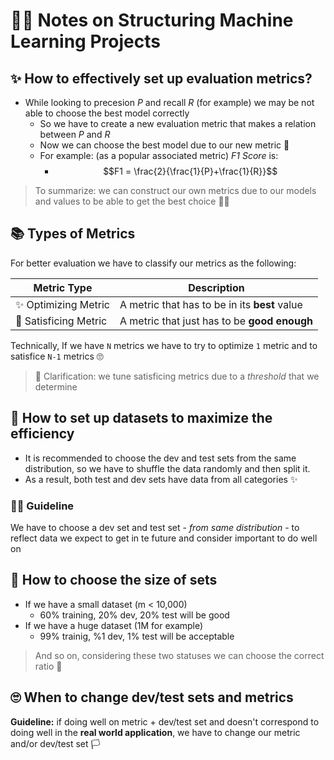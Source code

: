# 👩‍🔧 Notes on Structuring Machine Learning Projects

## ✨ How to effectively set up evaluation metrics?
* While looking to precesion _P_ and recall _R_ (for example) we may be not able to choose the best model correctly
  * So we have to create a new evaluation metric that makes a relation between _P_ and _R_
  * Now we can choose the best model due to our new metric 🐣
  * For example: (as a popular associated metric) _F1 Score_ is:
    * $$F1 = \frac{2}{\frac{1}{P}+\frac{1}{R}}$$

> To summarize: we can construct our own metrics due to our models and values to be able to get the best choice 👩‍🏫

## 📚 Types of Metrics

For better evaluation we have to classify our metrics as the following:


| Metric Type            | Description                                    |
| ---------------------- | ---------------------------------------------- |
| ✨ Optimizing Metric  |  A metric that has to be in its **best** value |
| 🤗 Satisficing Metric |  A metric that just has to be **good enough**  |

Technically, If we have `N` metrics we have to try to optimize `1` metric and to satisfice  `N-1` metrics 🙄

> 🙌 Clarification: we tune satisficing metrics due to a _threshold_ that we determine

## 🚀 How to set up datasets to maximize the efficiency
* It is recommended to choose the dev and test sets from the same distribution, so we have to shuffle the data randomly and then split it. 
* As a result, both test and dev sets have data from all categories ✨  

### 👩‍🏫 Guideline
We have to choose a dev set and test set - _from same distribution_ - to reflect data we expect to get in te future and consider important to do well on

## 🤔 How to choose the size of sets
* If we have a small dataset (m < 10,000)
  * 60% training, 20% dev, 20% test will be good 
* If we have a huge dataset (1M for example)
  * 99% trainig, %1 dev, 1% test will be acceptable 
> And so on, considering these two statuses we can choose the correct ratio 👮‍

## 🙄 When to change dev/test sets and metrics
**Guideline:** if doing well on metric + dev/test set and doesn't correspond to doing well in the **real world application**, we have to change our metric and/or dev/test set 🏳